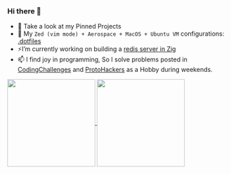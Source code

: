 ### Hi there 👋


- 🔭 Take a look at my Pinned Projects
- 🌱 My `Zed (vim mode) + Aerospace + MacOS + Ubuntu VM` configurations: [.dotfiles](https://github.com/msharran/.dotfiles)
- ⚡I’m currently working on building a [redis server in Zig](https://github.com/msharran/codingchallenges.fyi/tree/main/redis-server/zig-redis-server)
- 📫 I find joy in programming, So I solve problems posted in [CodingChallenges](https://codingchallenges.fyi) and [ProtoHackers](https://protohackers.com) as a Hobby during weekends.

<a href="https://github-readme-stats.vercel.app/api?username=msharran&count_private=true&show_icons=true">
  <img height=200 align="center" src="https://github-readme-stats.vercel.app/api?username=msharran&count_private=true&show_icons=true&show=prs_merged,reviews" />
</a>
<a href="https://github.com/msharran/codingchallenges.fyi">
  <img height=200 align="center" src="https://github-readme-stats.vercel.app/api/top-langs/?username=msharran&exclude_repo=goserver-k8s-argocd,k8s_jenkins_gitlab_flask&hide=java,HTML,HCL,lua&layout=compact&card_width=320" />
</a>

<!--
**msharran/msharran** is a ✨ _special_ ✨ repository because its `README.md` (this file) appears on your GitHub profile.

Here are some ideas to get you started:

- 🔭 I’m currently working on ...
- 🌱 I’m currently learning ...
- 👯 I’m looking to collaborate on ...
- 🤔 I’m looking for help with ...
- 💬 Ask me about ...
- 📫 How to reach me: ...
- 😄 Pronouns: ...
- ⚡ Fun fact: ...
-->


